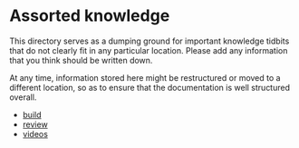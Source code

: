 # Assorted knowledge

This directory serves as a dumping ground for important knowledge tidbits that do not clearly
fit in any particular location. Please add any information that you think should be
written down.

At any time, information stored here might be restructured or moved to a different
location, so as to ensure that the documentation is well structured overall.

-   [build](./build.md)
-   [review](./review.md)
-   [videos](./videos.md)
